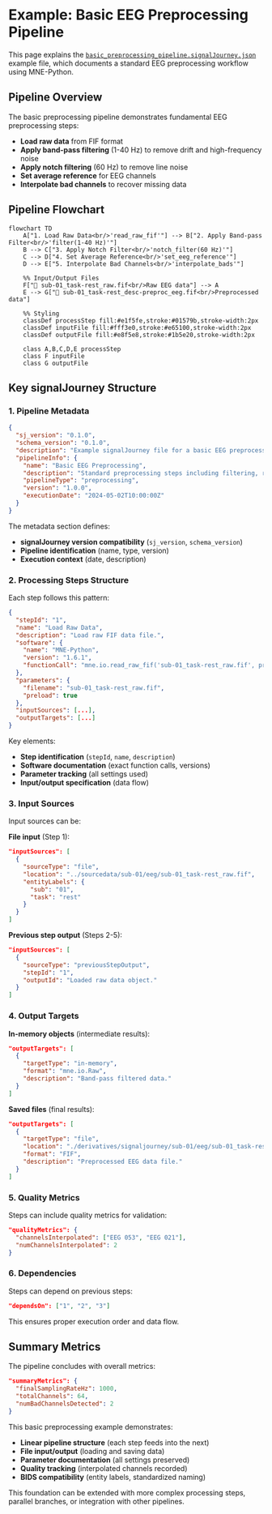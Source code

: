 # Example: Basic EEG Preprocessing Pipeline

This page explains the [`basic_preprocessing_pipeline.signalJourney.json`](https://github.com/neuromechanist/signalJourney/blob/main/schema/examples/basic_preprocessing_pipeline.signalJourney.json) example file, which documents a standard EEG preprocessing workflow using MNE-Python.

## Pipeline Overview

The basic preprocessing pipeline demonstrates fundamental EEG preprocessing steps:

- **Load raw data** from FIF format
- **Apply band-pass filtering** (1-40 Hz) to remove drift and high-frequency noise
- **Apply notch filtering** (60 Hz) to remove line noise
- **Set average reference** for EEG channels
- **Interpolate bad channels** to recover missing data

## Pipeline Flowchart

```mermaid
flowchart TD
    A["1. Load Raw Data<br/>'read_raw_fif'"] --> B["2. Apply Band-pass Filter<br/>'filter(1-40 Hz)'"]
    B --> C["3. Apply Notch Filter<br/>'notch_filter(60 Hz)'"]
    C --> D["4. Set Average Reference<br/>'set_eeg_reference'"]
    D --> E["5. Interpolate Bad Channels<br/>'interpolate_bads'"]

    %% Input/Output Files
    F["📁 sub-01_task-rest_raw.fif<br/>Raw EEG data"] --> A
    E --> G["💾 sub-01_task-rest_desc-preproc_eeg.fif<br/>Preprocessed data"]

    %% Styling
    classDef processStep fill:#e1f5fe,stroke:#01579b,stroke-width:2px
    classDef inputFile fill:#fff3e0,stroke:#e65100,stroke-width:2px
    classDef outputFile fill:#e8f5e8,stroke:#1b5e20,stroke-width:2px

    class A,B,C,D,E processStep
    class F inputFile
    class G outputFile
```

## Key signalJourney Structure

### 1. Pipeline Metadata

```json
{
  "sj_version": "0.1.0",
  "schema_version": "0.1.0",
  "description": "Example signalJourney file for a basic EEG preprocessing pipeline.",
  "pipelineInfo": {
    "name": "Basic EEG Preprocessing",
    "description": "Standard preprocessing steps including filtering, referencing, and bad channel interpolation using MNE-Python.",
    "pipelineType": "preprocessing",
    "version": "1.0.0",
    "executionDate": "2024-05-02T10:00:00Z"
  }
}
```

The metadata section defines:
- **signalJourney version compatibility** (`sj_version`, `schema_version`)
- **Pipeline identification** (name, type, version)
- **Execution context** (date, description)

### 2. Processing Steps Structure

Each step follows this pattern:

```json
{
  "stepId": "1",
  "name": "Load Raw Data",
  "description": "Load raw FIF data file.",
  "software": {
    "name": "MNE-Python",
    "version": "1.6.1",
    "functionCall": "mne.io.read_raw_fif('sub-01_task-rest_raw.fif', preload=True)"
  },
  "parameters": {
    "filename": "sub-01_task-rest_raw.fif",
    "preload": true
  },
  "inputSources": [...],
  "outputTargets": [...]
}
```

Key elements:
- **Step identification** (`stepId`, `name`, `description`)
- **Software documentation** (exact function calls, versions)
- **Parameter tracking** (all settings used)
- **Input/output specification** (data flow)

### 3. Input Sources

Input sources can be:

**File input** (Step 1):
```json
"inputSources": [
  {
    "sourceType": "file",
    "location": "../sourcedata/sub-01/eeg/sub-01_task-rest_raw.fif",
    "entityLabels": {
      "sub": "01",
      "task": "rest"
    }
  }
]
```

**Previous step output** (Steps 2-5):
```json
"inputSources": [
  {
    "sourceType": "previousStepOutput",
    "stepId": "1",
    "outputId": "Loaded raw data object." 
  }
]
```

### 4. Output Targets

**In-memory objects** (intermediate results):
```json
"outputTargets": [
  {
    "targetType": "in-memory",
    "format": "mne.io.Raw",
    "description": "Band-pass filtered data."
  }
]
```

**Saved files** (final results):
```json
"outputTargets": [
  {
    "targetType": "file",
    "location": "./derivatives/signaljourney/sub-01/eeg/sub-01_task-rest_desc-preproc_eeg.fif",
    "format": "FIF",
    "description": "Preprocessed EEG data file."
  }
]
```

### 5. Quality Metrics

Steps can include quality metrics for validation:

```json
"qualityMetrics": {
  "channelsInterpolated": ["EEG 053", "EEG 021"],
  "numChannelsInterpolated": 2
}
```

### 6. Dependencies

Steps can depend on previous steps:

```json
"dependsOn": ["1", "2", "3"]
```

This ensures proper execution order and data flow.

## Summary Metrics

The pipeline concludes with overall metrics:

```json
"summaryMetrics": {
  "finalSamplingRateHz": 1000,
  "totalChannels": 64,
  "numBadChannelsDetected": 2
}
```

This basic preprocessing example demonstrates:
- **Linear pipeline structure** (each step feeds into the next)
- **File input/output** (loading and saving data)
- **Parameter documentation** (all settings preserved)
- **Quality tracking** (interpolated channels recorded)
- **BIDS compatibility** (entity labels, standardized naming)

This foundation can be extended with more complex processing steps, parallel branches, or integration with other pipelines.

